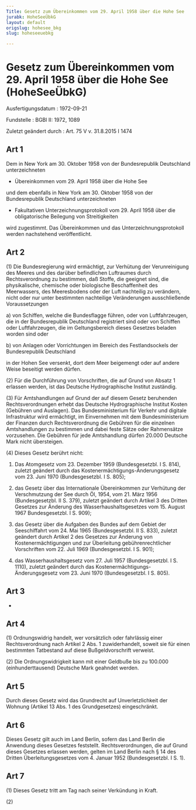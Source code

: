 ```yaml
---
Title: Gesetz zum Übereinkommen vom 29. April 1958 über die Hohe See
jurabk: HoheSeeÜbkG
layout: default
origslug: hohesee_bkg
slug: hoheseeuebkg

---
```


# Gesetz zum Übereinkommen vom 29. April 1958 über die Hohe See (HoheSeeÜbkG)

Ausfertigungsdatum
:   1972-09-21

Fundstelle
:   BGBl II: 1972, 1089

Zuletzt geändert durch
:   Art. 75 V v. 31.8.2015 I 1474


## Art 1

Dem in New York am 30. Oktober 1958 von der Bundesrepublik Deutschland unterzeichneten

*   Übereinkommen vom 29. April 1958 über die Hohe See



und dem ebenfalls in New York am 30. Oktober 1958 von der Bundesrepublik Deutschland unterzeichneten

*   Fakultativen Unterzeichnungsprotokoll vom 29. April 1958 über die obligatorische Beilegung von Streitigkeiten



wird zugestimmt. Das Übereinkommen und das Unterzeichnungsprotokoll werden nachstehend veröffentlicht.


## Art 2

(1) Die Bundesregierung wird ermächtigt, zur Verhütung der Verunreinigung des Meeres und des darüber befindlichen Luftraumes durch Rechtsverordnung zu bestimmen, daß Stoffe, die geeignet sind, die physikalische, chemische oder biologische Beschaffenheit des Meerwassers, des Meeresbodens oder der Luft nachteilig zu verändern, nicht oder nur unter bestimmten nachteilige Veränderungen ausschließende Voraussetzungen

a)  von Schiffen, welche die Bundesflagge führen, oder von Luftfahrzeugen, die in der Bundesrepublik Deutschland registriert sind oder von Schiffen oder Luftfahrzeugen, die im Geltungsbereich dieses Gesetzes beladen worden sind oder


b)  von Anlagen oder Vorrichtungen im Bereich des Festlandsockels der Bundesrepublik Deutschland



in der Hohen See versenkt, dort dem Meer beigemengt oder auf andere Weise beseitigt werden dürfen.

(2) Für die Durchführung von Vorschriften, die auf Grund von Absatz 1 erlassen werden, ist das Deutsche Hydrographische Institut zuständig.

(3) Für Amtshandlungen auf Grund der auf diesem Gesetz beruhenden Rechtsverordnungen erhebt das Deutsche Hydrographische Institut Kosten (Gebühren und Auslagen). Das Bundesministerium für Verkehr und digitale Infrastruktur wird ermächtigt, im Einvernehmen mit dem Bundesministerium der Finanzen durch Rechtsverordnung die Gebühren für die einzelnen Amtshandlungen zu bestimmen und dabei feste Sätze oder Rahmensätze vorzusehen. Die Gebühren für jede Amtshandlung dürfen 20.000 Deutsche Mark nicht übersteigen.

(4) Dieses Gesetz berührt nicht:

1.  Das Atomgesetz vom 23. Dezember 1959 (Bundesgesetzbl. I S. 814), zuletzt geändert durch
    das Kostenermächtigungs-Änderungsgesetz vom 23. Juni 1970 (Bundesgesetzbl. I S. 805);


2.  das Gesetz über das Internationale Übereinkommen zur Verhütung der Verschmutzung der See durch Öl, 1954, vom 21. März 1956 (Bundesgesetzbl. II S. 379), zuletzt geändert durch
    Artikel 3 des Dritten Gesetzes zur Änderung des Wasserhaushaltsgesetzes vom 15. August 1967 Bundesgesetzbl. I S. 909);


3.  das Gesetz über die Aufgaben des Bundes auf dem Gebiet der Seeschiffahrt vom 24. Mai 1965 (Bundesgesetzbl. II S. 833), zuletzt geändert durch
    Artikel 2 des Gesetzes zur Änderung von Kostenermächtigungen und zur Überleitung gebührenrechtlicher Vorschriften vom 22. Juli 1969 (Bundesgesetzbl. I S. 901);


4.  das Wasserhaushaltsgesetz vom 27. Juli 1957 (Bundesgesetzbl. I S. 1110), zuletzt geändert durch
    das Kostenermächtigungs-Änderungsgesetz vom 23. Juni 1970 (Bundesgesetzbl. I S. 805).





## Art 3

-


## Art 4

(1) Ordnungswidrig handelt, wer vorsätzlich oder fahrlässig einer Rechtsverordnung nach Artikel 2 Abs. 1 zuwiderhandelt, soweit sie für einen bestimmten Tatbestand auf diese Bußgeldvorschrift verweist.

(2) Die Ordnungswidrigkeit kann mit einer Geldbuße bis zu 100.000 (einhunderttausend) Deutsche Mark geahndet werden.


## Art 5

Durch dieses Gesetz wird das Grundrecht auf Unverletzlichkeit der Wohnung (Artikel 13 Abs. 1 des Grundgesetzes) eingeschränkt.


## Art 6

Dieses Gesetz gilt auch im Land Berlin, sofern das Land Berlin die Anwendung dieses Gesetzes feststellt. Rechtsverordnungen, die auf Grund dieses Gesetzes erlassen werden, gelten im Land Berlin nach § 14 des Dritten Überleitungsgesetzes vom 4. Januar 1952 (Bundesgesetzbl. I S. 1).


## Art 7

(1) Dieses Gesetz tritt am Tag nach seiner Verkündung in Kraft.

(2)

